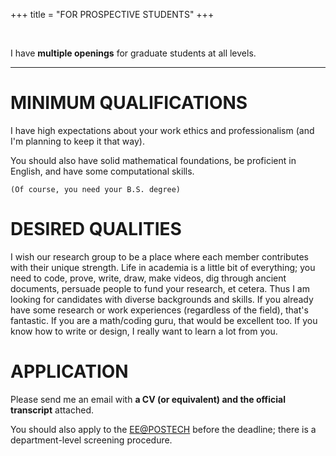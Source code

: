 +++
title = "FOR PROSPECTIVE STUDENTS"
+++

<br/>

I have **multiple openings** for graduate students at all levels.

---

# MINIMUM QUALIFICATIONS

I have high expectations about your work ethics and professionalism (and I'm planning to keep it that way).

You should also have solid mathematical foundations, be proficient in English, and have some computational skills.

`(Of course, you need your B.S. degree)`

# DESIRED QUALITIES

I wish our research group to be a place where each member contributes with their unique strength. Life in academia is a little bit of everything; you need to code, prove, write, draw, make videos, dig through ancient documents, persuade people to fund your research, et cetera. Thus I am looking for candidates with diverse backgrounds and skills. If you already have some research or work experiences (regardless of the field), that's fantastic. If you are a math/coding guru, that would be excellent too. If you know how to write or design, I really want to learn a lot from you.


# APPLICATION

Please send me an email with **a CV (or equivalent) and the official transcript** attached.

You should also apply to the [EE@POSTECH](https://ee.postech.ac.kr/admission/graduate-school/) before the deadline; there is a department-level screening procedure.